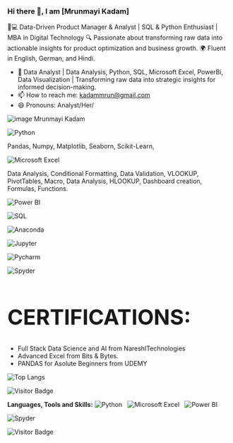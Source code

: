 ### Hi there 👋, I am [Mrunmayi Kadam]

👩💻 Data-Driven Product Manager & Analyst | SQL & Python Enthusiast | MBA in Digital Technology
🔍 Passionate about transforming raw data into actionable insights for product optimization and business growth.
🌍 Fluent in English, German, and Hindi.
- 🔭 Data Analyst | Data Analysis, Python, SQL, Microsoft Excel, PowerBi, Data Visualization | Transforming raw data into strategic insights for informed decision-making.
- 📫 How to reach me: kadammrun@gmail.com
- 😄 Pronouns: Analyst/Her/

![image](https://github.com/Analyzewithasim/Analyzewithasim/assets/150611074/685e3f01-bc83-49f1-a66c-d446aa040c53) 
Mrunmayi Kadam

![Python](https://img.shields.io/badge/Python-3776AB?style=for-the-badge&logo=python&logoColor=white)&nbsp;&nbsp;

Pandas, Numpy, Matplotlib, Seaborn, Scikit-Learn,

![Microsoft Excel](https://img.shields.io/badge/Microsoft_Excel-217346?style=for-the-badge&logo=microsoft-excel&logoColor=white)&nbsp;&nbsp;

Data Analysis, Conditional Formatting, Data Validation, VLOOKUP, PivotTables, Macro, Data Analysis, HLOOKUP, Dashboard creation, Formulas, Functions.

![Power BI](https://img.shields.io/badge/PowerBI-F2C811?style=for-the-badge&logo=Power%20BI&logoColor=white)&nbsp;&nbsp;

![SQL](https://img.shields.io/badge/Microsoft_SQL_Server-CC2927?style=for-the-badge&logo=microsoft-sql-server&logoColor=white)&nbsp;&nbsp;

![Anaconda](https://img.shields.io/badge/conda-342B029.svg?&style=for-the-badge&logo=anaconda&logoColor=white)&nbsp;&nbsp;

![Jupyter](https://img.shields.io/badge/Jupyter-F37626.svg?&style=for-the-badge&logo=Jupyter&logoColor=white)&nbsp;&nbsp;

![Pycharm](https://img.shields.io/badge/PyCharm-000000.svg?&style=for-the-badge&logo=PyCharm&logoColor=white)&nbsp;&nbsp;

![Spyder](https://img.shields.io/badge/Spyder%20Ide-FF0000?style=for-the-badge&logo=spyder%20ide&logoColor=white)&nbsp;&nbsp;

<h1 style="font-size: 3rem">CERTIFICATIONS:</h1>

- Full Stack Data Science and AI from NareshITechnologies
- Advanced Excel from Bits & Bytes.
- PANDAS for Asolute Beginners from UDEMY

![Top Langs](https://github-readme-stats.vercel.app/api/top-langs/?username=MrunmayiViz&hide=TeX&layout=compact)

![Visitor Badge](https://visitor-badge.laobi.icu/badge?page_id=MrunmayiViz.MrunmayiViz)



**Languages, Tools and Skills:** 
![Python](https://img.shields.io/badge/Python-3776AB?style=for-the-badge&logo=python&logoColor=white)&nbsp;&nbsp;
![Microsoft Excel](https://img.shields.io/badge/Microsoft_Excel-217346?style=for-the-badge&logo=microsoft-excel&logoColor=white)&nbsp;&nbsp;
![Power BI](https://img.shields.io/badge/PowerBI-F2C811?style=for-the-badge&logo=Power%20BI&logoColor=white)&nbsp;&nbsp;

![Spyder](https://img.shields.io/badge/Spyder%20Ide-FF0000?style=for-the-badge&logo=spyder%20ide&logoColor=white)&nbsp;&nbsp;


![Visitor Badge](https://visitor-badge.laobi.icu/badge?page_id=MrunmayiViz.MrunmayiViz)
